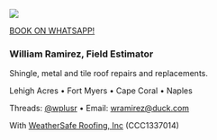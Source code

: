 ![](https://images.squarespace-cdn.com/content/v1/54b92ae8e4b0b6572f7dacb1/1475492898761-94QK20E08UFQHKD0ZHM2/image-asset.gif)

[BOOK ON WHATSAPP!](https://wa.me/12392463380)

### William Ramirez, Field Estimator

Shingle, metal and tile roof repairs and replacements. 

Lehigh Acres • Fort Myers • Cape Coral • Naples

Threads: [@wplusr](https://www.threads.com/@wplusr?igshid=NTc4MTIwNjQ2YQ==) • Email: [wramirez@duck.com](mailto:wramirez@duck.com)

With [WeatherSafe Roofing, Inc](https://www.weathersafe.us/) (CCC1337014)